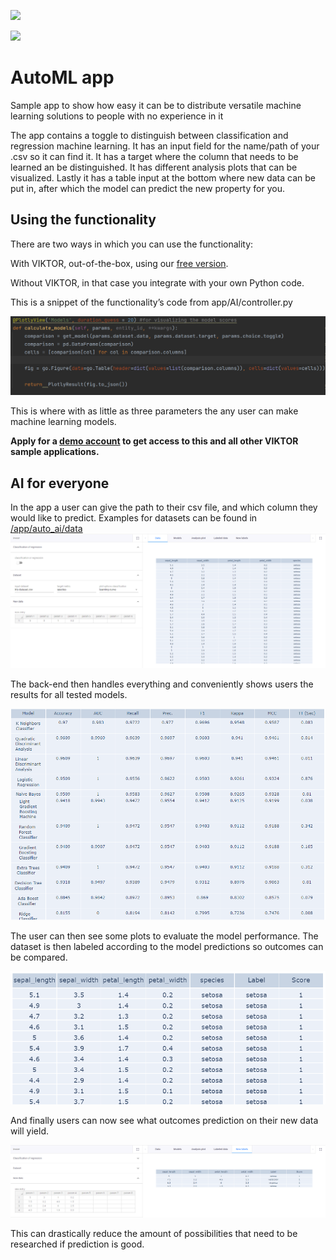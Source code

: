 ![](https://img.shields.io/badge/SDK-v13.0.0-blue)

![](AI_gif.gif)

# AutoML app
Sample app to show how easy it can be to distribute versatile machine learning solutions to people with no experience in it

The app contains a toggle to distinguish between classification and regression machine learning. It has an input
field for the name/path of your .csv so it can find it. It has a target where the column that needs to be learned
an be distinguished. It has different analysis plots that can be visualized. Lastly it has a table input at the bottom
where new data can be put in, after which the model can predict the new property for you.

## Using the functionality
There are two ways in which you can use the functionality: 

With VIKTOR, out-of-the-box, using our [free version](https://www.viktor.ai/try-for-free).

Without VIKTOR, in that case you integrate with your own Python code.

This is a snippet of the functionality’s code from app/AI/controller.py 

![](manifest/pictures/code_snippet.PNG)

This is where with as little as three parameters the 
any user can make machine learning models.

**Apply for a [demo account](https://www.viktor.ai/demo-environment) to get access to this and all other VIKTOR sample applications.** 

## AI for everyone
In the app a user can give the path to their csv file, and which column they
would like to predict. Examples for datasets can be found in [/app/auto_ai/data](/app/auto_ai/data)
![](manifest/pictures/Data.PNG)

The back-end then handles everything and conveniently shows users
the results for all tested models. 

![](manifest/pictures/Models.PNG)

The user can then see some plots to evaluate the
model performance. The dataset is then labeled
according to the model predictions so outcomes can
be compared.

![](manifest/pictures/labeled_data.PNG)

And finally users can now see what outcomes prediction
on their new data will yield.

![](manifest/pictures/New_labels.PNG)

This can drastically reduce the amount of possibilities
that need to be researched if prediction is good.
